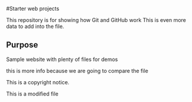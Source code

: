 #Starter web projects


This repository is for showing how Git and GitHub work
This is even more data to add into the file. 
## Purpose



Sample website with plenty of files for demos

this is more info because we are going to compare the file 

This is a copyright notice.



This is a modified file
